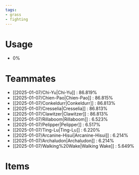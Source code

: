 ```yaml
---
tags:
- grass
- fighting
---
```

# Usage
- 0%
# Teammates
- [[2025-01-07/Chi-Yu|Chi-Yu]] : 86.819%
- [[2025-01-07/Chien-Pao|Chien-Pao]] : 86.815%
- [[2025-01-07/Conkeldurr|Conkeldurr]] : 86.813%
- [[2025-01-07/Cresselia|Cresselia]] : 86.813%
- [[2025-01-07/Clawitzer|Clawitzer]] : 86.813%
- [[2025-01-07/Rillaboom|Rillaboom]] : 6.523%
- [[2025-01-07/Pelipper|Pelipper]] : 6.517%
- [[2025-01-07/Ting-Lu|Ting-Lu]] : 6.220%
- [[2025-01-07/Arcanine-Hisui|Arcanine-Hisui]] : 6.214%
- [[2025-01-07/Archaludon|Archaludon]] : 6.214%
- [[2025-01-07/Walking%20Wake|Walking Wake]] : 5.649%
# Items